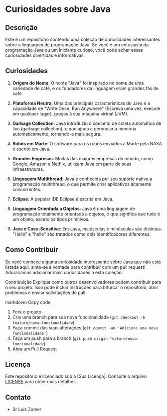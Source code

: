 # Curiosidades sobre Java

## Descrição

Este é um repositório contendo uma coleção de curiosidades interessantes sobre a linguagem de programação Java. Se você é um entusiasta da programação Java ou um iniciante curioso, você pode achar essas curiosidades divertidas e informativas.

## Curiosidades

1. **Origem do Nome**: O nome "Java" foi inspirado no nome de uma variedade de café, e os fundadores da linguagem eram grandes fãs de café.

2. **Plataforma Neutra**: Uma das principais características do Java é a capacidade de "Write Once, Run Anywhere" (Escreva uma vez, execute em qualquer lugar), graças à sua máquina virtual (JVM).

3. **Garbage Collection**: Java introduziu o conceito de coleta automática de lixo (garbage collection), o que ajuda a gerenciar a memória automaticamente, tornando-a mais segura.

4. **Robôs em Marte**: O software para os robôs enviados a Marte pela NASA é escrito em Java.

5. **Grandes Empresas**: Muitas das maiores empresas do mundo, como Google, Amazon e Netflix, utilizam Java em parte de suas infraestruturas.

6. **Linguagem Multithread**: Java é conhecida por seu suporte nativo a programação multithread, o que permite criar aplicativos altamente concorrentes.

7. **Eclipse**: A popular IDE Eclipse é escrita em Java.

8. **Linguagem Orientada a Objetos**: Java é uma linguagem de programação totalmente orientada a objetos, o que significa que tudo é um objeto, exceto os tipos primitivos.

9. **Java é Case-Sensitive**: Em Java, maiúsculas e minúsculas são distintas. "Hello" e "hello" são tratados como dois identificadores diferentes.

## Como Contribuir

Se você conhece alguma curiosidade interessante sobre Java que não está listada aqui, sinta-se à vontade para contribuir com um pull request! Adoraríamos adicionar mais curiosidades a esta coleção.

Contribuição
Explique como outros desenvolvedores podem contribuir para o seu projeto. Isso pode incluir instruções para bifurcar o repositório, abrir problemas e enviar solicitações de pull.

markdown
Copy code
1. Fork o projeto
2. Crie uma branch para sua nova funcionalidade (`git checkout -b feature/nova-funcionalidade`)
3. Faça commit das suas alterações (`git commit -am 'Adicione uma nova funcionalidade'`)
4. Faça um push para a branch (`git push origin feature/nova-funcionalidade`)
5. Abra um Pull Request

## Licença

Este repositório é licenciado sob a [Sua Licença]. Consulte o arquivo [LICENSE](LICENSE) para obter mais detalhes.

## Contato

- Sr Luiz Zomer

